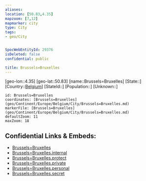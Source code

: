 ```yaml
---
aliases: 
location: [50.83,4.35]
mapzoom: [7,12] 
mapmarker: city 
type: City
tags:
- geo/City


SpocWebEntityId: 29376
isDeleted: false
confidential: public

title: Brussels=Bruxelles
---
```

[geo-lon::4.35]
[geo-lat::50.83]
[name::Brussels=Bruxelles]
[State::]
[Country::[Belgium](geo/Continent/Europe/Belgium.md)]
[StateId::]
[Population::]
[Unknown::]


```leaflet
id: Brussels=Bruxelles
coordinates: [Brussels=Bruxelles](geo/Continent/Europe/Belgium/City/Brussels=Bruxelles.md)
markerFile: [Brussels=Bruxelles](geo/Continent/Europe/Belgium/City/Brussels=Bruxelles.md)
defaultZoom: 11 
maxZoom: 18
```


## Confidential Links & Embeds: 
- [Brussels=Bruxelles](../../../../../../_public/geo/Continent/Europe/Belgium/City/Brussels=Bruxelles.md) 
- [Brussels=Bruxelles.internal](../../../../../../_internal/geo/Continent/Europe/Belgium/City/Brussels=Bruxelles.internal.md) 
- [Brussels=Bruxelles.protect](../../../../../../_protect/geo/Continent/Europe/Belgium/City/Brussels=Bruxelles.protect.md) 
- [Brussels=Bruxelles.private](../../../../../../_private/geo/Continent/Europe/Belgium/City/Brussels=Bruxelles.private.md) 
- [Brussels=Bruxelles.personal](../../../../../../_personal/geo/Continent/Europe/Belgium/City/Brussels=Bruxelles.personal.md) 
- [Brussels=Bruxelles.secret](../../../../../../_secret/geo/Continent/Europe/Belgium/City/Brussels=Bruxelles.secret.md) 

